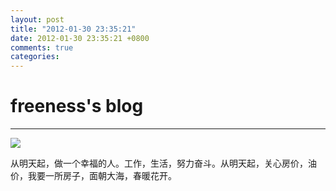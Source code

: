 ```yaml
---
layout: post
title: "2012-01-30 23:35:21"
date: 2012-01-30 23:35:21 +0800
comments: true
categories: 
---
```


# freeness's blog

----------

![](http://okqmqrbgo.bkt.clouddn.com/201201302335211.jpg)

>
从明天起，做一个幸福的人。工作，生活，努力奋斗。从明天起，关心房价，油价，我要一所房子，面朝大海，春暖花开。